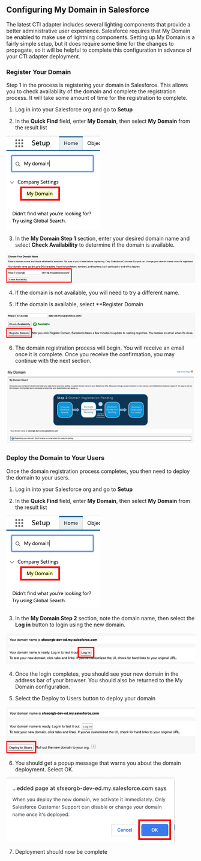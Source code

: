 Configuring My Domain in Salesforce
-----------------------------------

The latest CTI adapter includes several lighting components that provide
a better administrative user experience. Salesforce requires that My
Domain be enabled to make use of lightning components. Setting up My
Domain is a fairly simple setup, but it does require some time for the
changes to propagate, so it will be helpful to complete this
configuration in advance of your CTI adapter deployment.

### Register Your Domain

Step 1 in the process is registering your domain in Salesforce. This
allows you to check availability of the domain and complete the
registration process. It will take some amount of time for the
registration to complete.

1.  Log in into your Salesforce org and go to **Setup**

2.  In the **Quick Find** field, enter **My Domain**, then select **My
    Domain** from the result list
<img src="../media/image223.png" />

3.  In the **My Domain Step 1** section, enter your desired domain name
    and select **Check Availability** to determine if the domain is
    available.
<img src="../media/image224.png" />

4.  If the domain is not available, you will need to try a different
    name.

5.  If the domain is available, select **Register Domain
<img src="../media/image225.png" />

6.  The domain registration process will begin. You will receive an
    email once it is complete. Once you receive the confirmation, you
    may continue with the next section.
<img src="../media/image226.png" />

### Deploy the Domain to Your Users

Once the domain registration process completes, you then need to deploy
the domain to your users.

1.  Log in into your Salesforce org and go to **Setup**

2.  In the **Quick Find** field, enter **My Domain**, then select **My
    Domain** from the result list
<img src="../media/image223.png" />

3.  In the **My Domain Step 2** section, note the domain name, then
    select the **Log in** button to login using the new domain.
<img src="../media/image227.png" />

4.  Once the login completes, you should see your new domain in the
    address bar of your browser. You should also be returned to the My
    Domain configuration.

5.  Select the Deploy to Users button to deploy your domain
<img src="../media/image228.png" />

6.  You should get a popup message that warns you about the domain
    deployment. Select OK.
<img src="../media/image229.png" />

7.  Deployment should now be complete